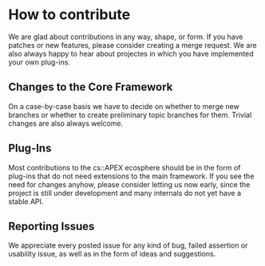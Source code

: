 # How to contribute

We are glad about contributions in any way, shape, or form.
If you have patches or new features, please consider creating a merge request.
We are also always happy to hear about projectes in which you have implemented 
your own plug-ins.


## Changes to the Core Framework

On a case-by-case basis we have to decide on whether to merge new branches
or whether to create preliminary topic branches for them.
Trivial changes are also always welcome.


## Plug-Ins

Most contributions to the cs::APEX ecosphere should be in the form of 
plug-ins that do not need extensions to the main framework. If you see the need
for changes anyhow, please consider letting us now early, since the project
is still under development and many internals do not yet have a stable API.


## Reporting Issues

We appreciate every posted issue for any kind of bug, failed assertion or
usability issue, as well as in the form of ideas and suggestions.

